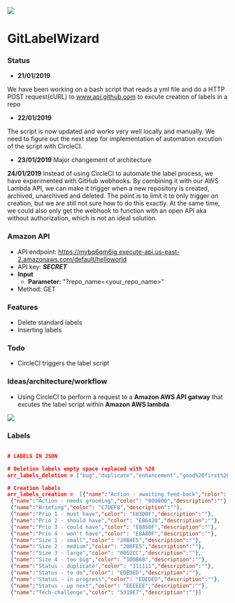 ![](https://i.gyazo.com/0839e2c4186caee4f3ba67227bf2f5ea.png)

# GitLabelWizard

### Status
- **21/01/2019**

We have been working on a bash script that reads a yml file and do a HTTP POST request(cURL) to www.api.github.com to excute creation of labels in a repo

- **22/01/2019**

The script is now updated and works very well locally and manually. We need to figure out the next step for implementation of automation excution of the script with CircleCI.  

- **23/01/2019**
Major changement of architecture

**24/01/2019**
Instead of using CircleCI to automate the label process, we have experimented with GitHub webhooks. By combining it with our AWS Lambda API, we can make it trigger when a new repository is created, archived, unarchived and deleted. The point is to limit it to only trigger on creation, but we are still not sure how to do this exactly. At the same time, we could also only get the webhook to function with an open API aka without authorization, which is not an ideal solution.

### Amazon API

- API endpoint: https://mybq6qm6ig.execute-api.us-east-2.amazonaws.com/default/helloworld
- API key: ***SECRET***
- **Input**
  - **Parameter:** "?repo_name=<your_repo_name>"
- Method: GET

### Features
* Delete standard labels
* Inserting labels

### Todo
* CircleCI triggers the label script

### Ideas/architecture/workflow
- Using CircleCI to perform a request to a **Amazon AWS API gatway** that excutes the label script within **Amazon AWS lambda**

![](https://i.gyazo.com/668723561263c5f100b028a003f9a2d7.png)


### Labels

```json

# LABELS IN JSON 

# Deletion labels empty space replaced with %20
arr_labels_deletion = ["bug","duplicate","enhancement","good%20first%20issue","help%20wanted","invalid","question","wontfix"]

# Creation labels
arr_labels_creation =  [{"name":"Action - awaiting feed-back","color": "6EB82C","description":""},
 {"name":"Action - needs grooming","color": "009800","description":""},
 {"name":"Briefing","color": "C7DEF8","description":""},
 {"name":"Prio 1 - must have","color": "E83D0F","description":""},
 {"name":"Prio 2 - should have","color": "EB6420","description":""},
 {"name":"Prio 3 - could have","color": "E8850F","description":""},
 {"name":"Prio 4 - won't have","color": "E8A80F","description":""},
 {"name":"Size 1 - small","color": "20B4E5","description":""},
 {"name":"Size 2 - medium","color": "208FE5","description":""},
 {"name":"Size 3 - large","color": "0052CC","description":""},
 {"name":"Size 4 - too big","color": "100B6B","description":""},
 {"name":"Status - duplicate","color": "111111","description":""},
 {"name":"Status - to do","color": "EDEDED","description":""},
 {"name":"Status - in progress","color": "EDEDED","description":""},
 {"name":"Status - up next","color": "EEEEEE","description":""},
 {"name":"Tech-challenge","color": "5319E7","description":""}]

```
